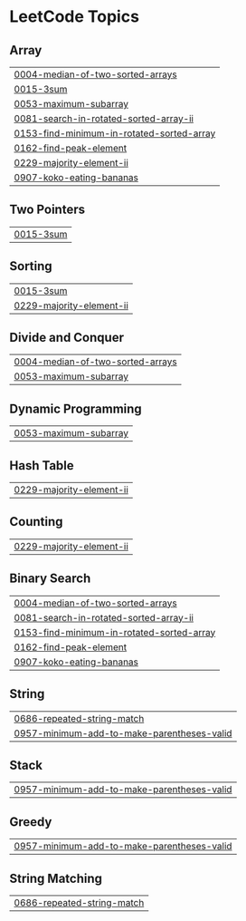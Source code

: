 
<!---LeetCode Topics Start-->
# LeetCode Topics
## Array
|  |
| ------- |
| [0004-median-of-two-sorted-arrays](https://github.com/nirmalya9/Striver-79-Sheet/tree/master/0004-median-of-two-sorted-arrays) |
| [0015-3sum](https://github.com/nirmalya9/Striver-79-Sheet/tree/master/0015-3sum) |
| [0053-maximum-subarray](https://github.com/nirmalya9/Striver-79-Sheet/tree/master/0053-maximum-subarray) |
| [0081-search-in-rotated-sorted-array-ii](https://github.com/nirmalya9/Striver-79-Sheet/tree/master/0081-search-in-rotated-sorted-array-ii) |
| [0153-find-minimum-in-rotated-sorted-array](https://github.com/nirmalya9/Striver-79-Sheet/tree/master/0153-find-minimum-in-rotated-sorted-array) |
| [0162-find-peak-element](https://github.com/nirmalya9/Striver-79-Sheet/tree/master/0162-find-peak-element) |
| [0229-majority-element-ii](https://github.com/nirmalya9/Striver-79-Sheet/tree/master/0229-majority-element-ii) |
| [0907-koko-eating-bananas](https://github.com/nirmalya9/Striver-79-Sheet/tree/master/0907-koko-eating-bananas) |
## Two Pointers
|  |
| ------- |
| [0015-3sum](https://github.com/nirmalya9/Striver-79-Sheet/tree/master/0015-3sum) |
## Sorting
|  |
| ------- |
| [0015-3sum](https://github.com/nirmalya9/Striver-79-Sheet/tree/master/0015-3sum) |
| [0229-majority-element-ii](https://github.com/nirmalya9/Striver-79-Sheet/tree/master/0229-majority-element-ii) |
## Divide and Conquer
|  |
| ------- |
| [0004-median-of-two-sorted-arrays](https://github.com/nirmalya9/Striver-79-Sheet/tree/master/0004-median-of-two-sorted-arrays) |
| [0053-maximum-subarray](https://github.com/nirmalya9/Striver-79-Sheet/tree/master/0053-maximum-subarray) |
## Dynamic Programming
|  |
| ------- |
| [0053-maximum-subarray](https://github.com/nirmalya9/Striver-79-Sheet/tree/master/0053-maximum-subarray) |
## Hash Table
|  |
| ------- |
| [0229-majority-element-ii](https://github.com/nirmalya9/Striver-79-Sheet/tree/master/0229-majority-element-ii) |
## Counting
|  |
| ------- |
| [0229-majority-element-ii](https://github.com/nirmalya9/Striver-79-Sheet/tree/master/0229-majority-element-ii) |
## Binary Search
|  |
| ------- |
| [0004-median-of-two-sorted-arrays](https://github.com/nirmalya9/Striver-79-Sheet/tree/master/0004-median-of-two-sorted-arrays) |
| [0081-search-in-rotated-sorted-array-ii](https://github.com/nirmalya9/Striver-79-Sheet/tree/master/0081-search-in-rotated-sorted-array-ii) |
| [0153-find-minimum-in-rotated-sorted-array](https://github.com/nirmalya9/Striver-79-Sheet/tree/master/0153-find-minimum-in-rotated-sorted-array) |
| [0162-find-peak-element](https://github.com/nirmalya9/Striver-79-Sheet/tree/master/0162-find-peak-element) |
| [0907-koko-eating-bananas](https://github.com/nirmalya9/Striver-79-Sheet/tree/master/0907-koko-eating-bananas) |
## String
|  |
| ------- |
| [0686-repeated-string-match](https://github.com/nirmalya9/Striver-79-Sheet/tree/master/0686-repeated-string-match) |
| [0957-minimum-add-to-make-parentheses-valid](https://github.com/nirmalya9/Striver-79-Sheet/tree/master/0957-minimum-add-to-make-parentheses-valid) |
## Stack
|  |
| ------- |
| [0957-minimum-add-to-make-parentheses-valid](https://github.com/nirmalya9/Striver-79-Sheet/tree/master/0957-minimum-add-to-make-parentheses-valid) |
## Greedy
|  |
| ------- |
| [0957-minimum-add-to-make-parentheses-valid](https://github.com/nirmalya9/Striver-79-Sheet/tree/master/0957-minimum-add-to-make-parentheses-valid) |
## String Matching
|  |
| ------- |
| [0686-repeated-string-match](https://github.com/nirmalya9/Striver-79-Sheet/tree/master/0686-repeated-string-match) |
<!---LeetCode Topics End-->
